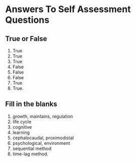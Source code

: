 # Answers To Self Assessment Questions
## True or False
1. True
1. True
1. True
1. False
1. False
1. False
1. True
1. True.

## Fill in the blanks
1. growth, maintains, regulation
1. life cycle
1. cognitive
1. learning
1. cephalocaudal, proximodistal
1. psychological, environment
1. sequential method
1. time-lag method.
